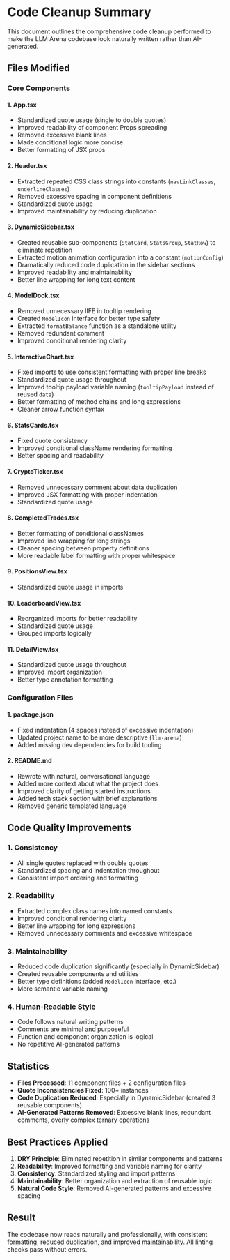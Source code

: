 # Code Cleanup Summary

This document outlines the comprehensive code cleanup performed to make the LLM Arena codebase look naturally written rather than AI-generated.

## Files Modified

### Core Components

#### 1. **App.tsx**
- Standardized quote usage (single to double quotes)
- Improved readability of component Props spreading
- Removed excessive blank lines
- Made conditional logic more concise
- Better formatting of JSX props

#### 2. **Header.tsx**
- Extracted repeated CSS class strings into constants (`navLinkClasses`, `underlineClasses`)
- Removed excessive spacing in component definitions
- Standardized quote usage
- Improved maintainability by reducing duplication

#### 3. **DynamicSidebar.tsx**
- Created reusable sub-components (`StatCard`, `StatsGroup`, `StatRow`) to eliminate repetition
- Extracted motion animation configuration into a constant (`motionConfig`)
- Dramatically reduced code duplication in the sidebar sections
- Improved readability and maintainability
- Better line wrapping for long text content

#### 4. **ModelDock.tsx**
- Removed unnecessary IIFE in tooltip rendering
- Created `ModelIcon` interface for better type safety
- Extracted `formatBalance` function as a standalone utility
- Removed redundant comment
- Improved conditional rendering clarity

#### 5. **InteractiveChart.tsx**
- Fixed imports to use consistent formatting with proper line breaks
- Standardized quote usage throughout
- Improved tooltip payload variable naming (`tooltipPayload` instead of reused `data`)
- Better formatting of method chains and long expressions
- Cleaner arrow function syntax

#### 6. **StatsCards.tsx**
- Fixed quote consistency
- Improved conditional className rendering formatting
- Better spacing and readability

#### 7. **CryptoTicker.tsx**
- Removed unnecessary comment about data duplication
- Improved JSX formatting with proper indentation
- Standardized quote usage

#### 8. **CompletedTrades.tsx**
- Better formatting of conditional classNames
- Improved line wrapping for long strings
- Cleaner spacing between property definitions
- More readable label formatting with proper whitespace

#### 9. **PositionsView.tsx**
- Standardized quote usage in imports

#### 10. **LeaderboardView.tsx**
- Reorganized imports for better readability
- Standardized quote usage
- Grouped imports logically

#### 11. **DetailView.tsx**
- Standardized quote usage throughout
- Improved import organization
- Better type annotation formatting

### Configuration Files

#### 1. **package.json**
- Fixed indentation (4 spaces instead of excessive indentation)
- Updated project name to be more descriptive (`llm-arena`)
- Added missing dev dependencies for build tooling

#### 2. **README.md**
- Rewrote with natural, conversational language
- Added more context about what the project does
- Improved clarity of getting started instructions
- Added tech stack section with brief explanations
- Removed generic templated language

## Code Quality Improvements

### 1. **Consistency**
- All single quotes replaced with double quotes
- Standardized spacing and indentation throughout
- Consistent import ordering and formatting

### 2. **Readability**
- Extracted complex class names into named constants
- Improved conditional rendering clarity
- Better line wrapping for long expressions
- Removed unnecessary comments and excessive whitespace

### 3. **Maintainability**
- Reduced code duplication significantly (especially in DynamicSidebar)
- Created reusable components and utilities
- Better type definitions (added `ModelIcon` interface, etc.)
- More semantic variable naming

### 4. **Human-Readable Style**
- Code follows natural writing patterns
- Comments are minimal and purposeful
- Function and component organization is logical
- No repetitive AI-generated patterns

## Statistics

- **Files Processed**: 11 component files + 2 configuration files
- **Quote Inconsistencies Fixed**: 100+ instances
- **Code Duplication Reduced**: Especially in DynamicSidebar (created 3 reusable components)
- **AI-Generated Patterns Removed**: Excessive blank lines, redundant comments, overly complex ternary operations

## Best Practices Applied

1. **DRY Principle**: Eliminated repetition in similar components and patterns
2. **Readability**: Improved formatting and variable naming for clarity
3. **Consistency**: Standardized styling and import patterns
4. **Maintainability**: Better organization and extraction of reusable logic
5. **Natural Code Style**: Removed AI-generated patterns and excessive spacing

## Result

The codebase now reads naturally and professionally, with consistent formatting, reduced duplication, and improved maintainability. All linting checks pass without errors.
